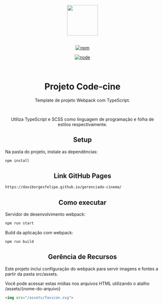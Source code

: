 <div align="center">
  <img width="100" height="100" src="https://storeassure.net/wp-content/uploads/2022/11/StoreAssure_Icon_2c_large.png">
  <br>
  <br>

  [![npm][npm]][npm-url]

  [![node][node]][node-url]

  <br>

  <h1>Projeto Code-cine</h1>
  <p>
    Template de projeto Webpack com TypeScript.
  </p>

  <br>
  <p>Utiliza TypeScript e SCSS como linguagem de programação e folha de estilos respectivamente.</p>
</div>



<h2 align="center">Setup</h2>

Na pasta do projeto, instale as dependências:

```bash
npm install
```

<h2 align="center">Link GitHub Pages</h2>

```bash
https://daviborgesfelipe.github.io/gerenciado-cinema/
```

<h2 align="center">Como executar</h2>

Servidor de desenvolvimento webpack:

```bash
npm run start
```

Build da aplicação com webpack:

```bash
npm run build
```

<h2 align="center">Gerência de Recursos</h2>

Este projeto inclui configuração do webpack para servir imagens e fontes a partir da pasta src/assets.

Você pode acessar estas mídias nos arquivos HTML utilizando o atalho /assets/{nome-do-arquivo}

```html
<img src="/assets/favicon.svg">
```

[npm]: https://img.shields.io/npm/v/webpack.svg
[npm-url]: https://npmjs.com/package/webpack
[node]: https://img.shields.io/node/v/webpack.svg
[node-url]: https://nodejs.org
